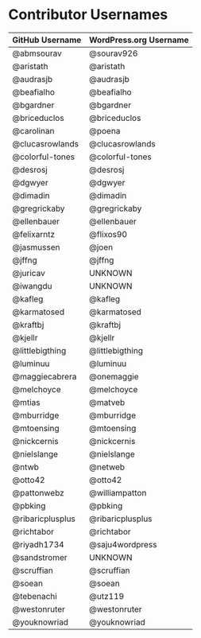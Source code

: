 # Contributor Usernames

| GitHub Username | WordPress.org Username|
| --------------- | --------------------- |
| @abmsourav | @sourav926 |
| @aristath | @aristath |
| @audrasjb | @audrasjb |
| @beafialho | @beafialho |
| @bgardner | @bgardner |
| @briceduclos | @briceduclos |
| @carolinan | @poena |
| @clucasrowlands | @clucasrowlands |
| @colorful-tones | @colorful-tones |
| @desrosj | @desrosj |
| @dgwyer | @dgwyer |
| @dimadin | @dimadin |
| @gregrickaby | @gregrickaby |
| @ellenbauer | @ellenbauer |
| @felixarntz | @flixos90 |
| @jasmussen | @joen |
| @jffng | @jffng |
| @juricav | UNKNOWN |
| @iwangdu | UNKNOWN |
| @kafleg | @kafleg |
| @karmatosed | @karmatosed |
| @kraftbj | @kraftbj |
| @kjellr | @kjellr |
| @littlebigthing | @littlebigthing |
| @luminuu | @luminuu |
| @maggiecabrera | @onemaggie |
| @melchoyce | @melchoyce |
| @mtias | @matveb |
| @mburridge | @mburridge |
| @mtoensing | @mtoensing |
| @nickcernis | @nickcernis |
| @nielslange | @nielslange |
| @ntwb | @netweb |
| @otto42 | @otto42 |
| @pattonwebz | @williampatton |
| @pbking | @pbking |
| @ribaricplusplus | @ribaricplusplus |
| @richtabor | @richtabor |
| @riyadh1734 | @saju4wordpress |
| @sandstromer | UNKNOWN |
| @scruffian | @scruffian |
| @soean | @soean |
| @tebenachi | @utz119 |
| @westonruter | @westonruter |
| @youknowriad | @youknowriad |
